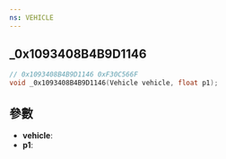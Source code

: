 ```yaml
---
ns: VEHICLE
---
```

## _0x1093408B4B9D1146

```c
// 0x1093408B4B9D1146 0xF30C566F
void _0x1093408B4B9D1146(Vehicle vehicle, float p1);
```


## 參數
* **vehicle**: 
* **p1**: 

